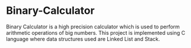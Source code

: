 # Binary-Calculator
Binary Calculator is a high precision calculator which is used to perform arithmetic operations of big numbers. This project is implemented using C language where data structures used are Linked List and Stack.
